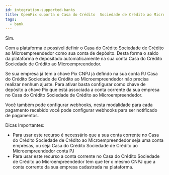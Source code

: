 ```yaml
---
id: integration-supported-banks
title: OpenPix suporta o Casa do Crédito  Sociedade de Crédito ao Microempreendedor ?
tags:
  - bank
---
```


Sim.

Com a plataforma é possível definir o Casa do Crédito  Sociedade de Crédito ao Microempreendedor como sua conta de depósito. Desta forma o saldo da plataforma é depositado automaticamente na sua conta Casa do Crédito  Sociedade de Crédito ao Microempreendedor.

Se sua empresa já tem a chave Pix CNPJ já defindo na sua conta PJ Casa do Crédito  Sociedade de Crédito ao Microempreendedor não precisa realizar nenhum ajuste. Para ativar basta configurar como chave de depósito a chave Pix que está associada a conta corrente da sua empresa no Casa do Crédito  Sociedade de Crédito ao Microempreendedor.

Você também pode configurar webhooks, nesta modalidade para cada pagamento recebido você pode configurar webhooks para ser notificado de pagamentos.

Dicas Importantes:

- Para usar este recurso é necessário que a sua conta corrente no Casa do Crédito  Sociedade de Crédito ao Microempreendedor seja uma conta empresas, ou seja Casa do Crédito  Sociedade de Crédito ao Microempreendedor conta PJ
- Para usar este recurso a conta corrente no Casa do Crédito  Sociedade de Crédito ao Microempreendedor tem que ter o mesmo CNPJ que a conta corrente da sua empresa cadastrada na plataforma.
